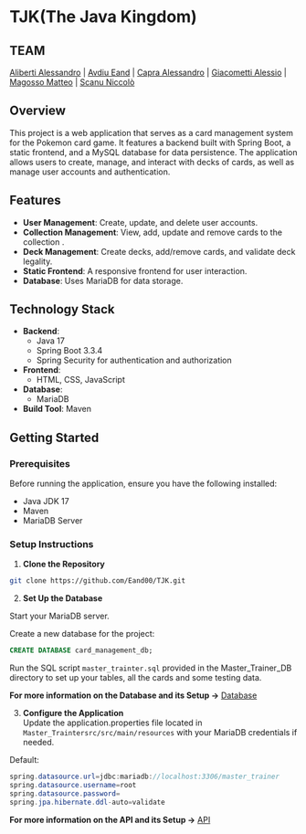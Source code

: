 # TJK(The Java Kingdom)

## TEAM

[Aliberti Alessandro](https://github.com/alealiberti)  | [Avdiu Eand](https://github.com/Eand00) | [Capra Alessandro](https://github.com/SonoBruttoma2004) | [Giacometti Alessio](https://github.com/ggiaco-lab) | [Magosso Matteo](https://github.com/mattemagosso)  | [Scanu Niccolò](https://github.com/Nickooooss)

## Overview

This project is a web application that serves as a card management system for the Pokemon card game. It features a backend built with Spring Boot, a static frontend, and a MySQL database for data persistence. The application allows users to create, manage, and interact with decks of cards, as well as manage user accounts and authentication.

## Features

- **User Management**: Create, update, and delete user accounts.
- **Collection Management**: View, add, update and remove cards to the collection .
- **Deck Management**: Create decks, add/remove cards, and validate deck legality.
- **Static Frontend**: A responsive frontend for user interaction.
- **Database**: Uses MariaDB for data storage.

## Technology Stack

- **Backend**: 
  - Java 17
  - Spring Boot 3.3.4
  - Spring Security for authentication and authorization
- **Frontend**: 
  - HTML, CSS, JavaScript
- **Database**: 
  - MariaDB
- **Build Tool**: Maven

## Getting Started

### Prerequisites

Before running the application, ensure you have the following installed:

- Java JDK 17
- Maven
- MariaDB Server

### Setup Instructions

1. **Clone the Repository**

  ```bash
  git clone https://github.com/Eand00/TJK.git
  ```

2. **Set Up the Database**

  Start your MariaDB server.

  Create a new database for the project:
  ```sql
  CREATE DATABASE card_management_db;
  ```
  Run the SQL script `master_trainter.sql` provided in the Master_Trainer_DB directory to set up your tables, all the cards and some testing data.  

**For more information on the Database and its Setup ->** [Database](./Master_Trainer_DB/UserManual.md)  


3. **Configure the Application**  
Update the application.properties file located in `Master_Traintersrc/src/main/resources` with your MariaDB credentials if needed.  

Default:
  ```java
  spring.datasource.url=jdbc:mariadb://localhost:3306/master_trainer
  spring.datasource.username=root
  spring.datasource.password=
  spring.jpa.hibernate.ddl-auto=validate
  ``` 
**For more information on the API and its Setup ->** [API](./Master_Trainer/UsersManual.md)  